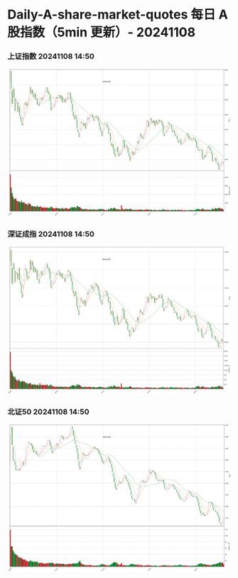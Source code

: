 
# Daily-A-share-market-quotes 每日 A 股指数（5min 更新）- 20241108

### 上证指数 20241108 14:50
![](./fig/2024/11/20241108-sh000001.png)

### 深证成指 20241108 14:50
![](./fig/2024/11/20241108-sz399001.png)

### 北证50 20241108 14:50
![](./fig/2024/11/20241108-bj899050.png)
